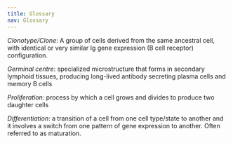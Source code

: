 ```yaml
---
title: Glossary
nav: Glossary
---
```


*Clonotype/Clone*: A group of cells derived from the same ancestral cell, with identical or very similar Ig gene expression (B cell receptor) configuration.

*Germinal centre*: specialized microstructure that forms in secondary lymphoid tissues, producing long-lived antibody secreting plasma cells and memory B cells

*Proliferation*: process by which a cell grows and divides to produce two daughter cells

*Differentiation*: a transition of a cell from one cell type/state to another and it involves a switch from one pattern of gene expression to another. Often referred to as maturation.
